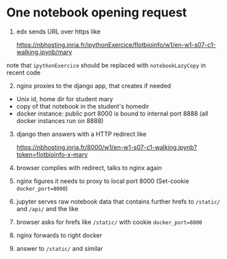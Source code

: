 # One notebook opening request 

1. edx sends URL over https like

    https://nbhosting.inria.fr/ipythonExercice/flotbioinfo/w1/en-w1-s07-c1-walking.ipynb/mary

note that `ipythonExercice` should be replaced with `notebookLazyCopy` in recent code

2. nginx proxies to the django app, that creates if needed

  * Unix id, home dir for student mary
  * copy of that notebook in the student's homedir
  * docker instance: public port 8000 is bound to internal port 8888 (all docker instances run on 8888)

3. django then answers with a HTTP redirect like

    https://nbhosting.inria.fr/8000/w1/en-w1-s07-c1-walking.ipynb?token=flotbioinfo-x-mary 
 
4. browser complies with redirect, talks to nginx again

5. nginx figures it needs to proxy to local port 8000 (Set-cookie `docker_port=8000`)

6. jupyter serves raw notebook data that contains further hrefs to `/static/` and `/api/` and the like

7. browser asks for hrefs like `/static/` with cookie `docker_port=8000`

8. nginx forwards to right docker

9. answer to `/static/`  and similar
